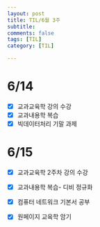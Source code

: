 ```yaml
---
layout: post
title: TIL/6월 3주
subtitle: 
comments: false
tags: [TIL]
category: [TIL]

---
```


# 6/14
- [x] 교과교육학 강의 수강
- [x] 교과내용학 복습
- [x] 빅데이터처리 기말 과제 

# 6/15
- [x] 교과교육학 2주차 강의 수강 
- [x] 교과내용학 복습- 디비 정규화
- [x] 컴퓨터 네트워크 기본서 공부
- [x] 원페이지 교육학 암기 

